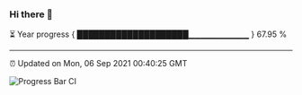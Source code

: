 ### Hi there 👋

⏳ Year progress { ████████████████████▁▁▁▁▁▁▁▁▁▁ } 67.95 %

---

⏰ Updated on Mon, 06 Sep 2021 00:40:25 GMT

![Progress Bar CI](https://github.com/liununu/liununu/workflows/Progress%20Bar%20CI/badge.svg)
